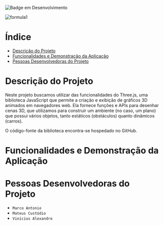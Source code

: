 ![Badge em Desenvolvimento](http://img.shields.io/static/v1?label=README&message=FORMULA%201%20EM%20MUNDO%20ABERTO&color=GREEN&style=for-the-badge)
 
  <!-- <h1 align="center">Fórmula 1 em mundo aberto</h1> -->

![formula1](https://i.imgur.com/42TvIPL.jpeg)

# Índice 


* [Descrição do Projeto](#descrição-do-projeto)
* [Funcionalidades e Demonstração da Aplicação](#funcionalidades-e-demonstração-da-aplicação)
* [Pessoas Desenvolvedoras do Projeto](#pessoas-desenvolvedoras-do-projeto)


  

# Descrição do Projeto

Neste projeto buscamos utilizar das funcionalidades do Three.js, uma biblioteca JavaScript que permite a criação e exibição de gráficos 3D animados em navegadores web. Ela
fornece funções e APIs para desenhar cenas 3D, que utilizamos para construir um ambiente (no caso, um plano) que possui vários objetos, tanto estáticos (obstáculos) quanto dinâmicos (carros). 

O código-fonte da biblioteca encontra-se hospedado no GitHub.

# Funcionalidades e Demonstração da Aplicação




# Pessoas Desenvolvedoras do Projeto

- `Marco Antonio`
- `Mateus Custódio`
- `Vinícius Alexandre`
